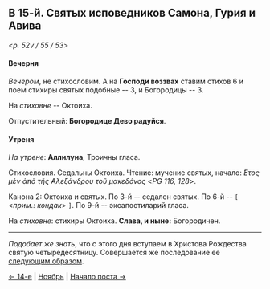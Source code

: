 ## В 15-й. Святых исповедников Самона, Гурия и Авива

<*p. 52v / 55 / 53*>

#### Вечерня

*Вечером*, не стихословим. А на **Господи воззвах** ставим стихов 6 и поем стихиры святых подобные -- 3, 
и Богородицы -- 3.   

На *стиховне* -- Октоиха.  

Отпустительный: **Богородице Дево радуйся**. 

#### Утреня

*На утрене*: **Аллилуиа**, Троичны гласа. 

Стихословия. Седальны Октоиха. 
Чтение: мучение святых, начало: *̓́Ετος μὲν ἀπὸ τῆς ̓Αλεξάνδρου τοῦ μακεδόνος* <*PG 116, 128*>.  

Канона 2: Октоиха и святых. 
По 3-й -- седален святых. 
По 6-й -- `[` <*прим.: кондак*> `]`. 
По 9-й -- эксапостиларий гласа.   

На *стиховне*: стихиры Октоиха. **Слава, и ныне:** Богородичен.  

---

*Подобает же знать*, что с этого дня вступаем в Христова Рождества святую четыредесятницу. Совершается 
же последование ее [следующим образом](11_15_X_MES.ru.md). 

[← 14-е](11_14_MES.ru.md) | [Ноябрь](README.md#15-й) | [Начало поста →](11_15_X_MES.ru.md)
